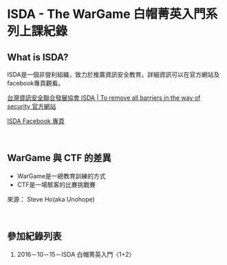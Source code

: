 # ISDA - The WarGame 白帽菁英入門系列上課紀錄

## What is ISDA? 
ISDA是一個非營利組織，致力於推廣資訊安全教育。詳細資訊可以在官方網站及facebook專頁觀看。

[台灣資訊安全聯合發展協會 ISDA | To remove all barriers in the way of security 官方網站](http://www.isda.org.tw/)

[ISDA Facebook 專頁](https://www.facebook.com/ISDA.tw/)

<br>

## WarGame 與 CTF 的差異
* WarGame是一總教育訓練的方式
* CTF是一場駭客的比賽挑戰賽
 
來源： Steve Ho(aka Unohope)

<br>

## 參加紀錄列表
<ol>
  <li>2016－10－15－ISDA 白帽菁英入門〈1+2〉</li>
</ol>
